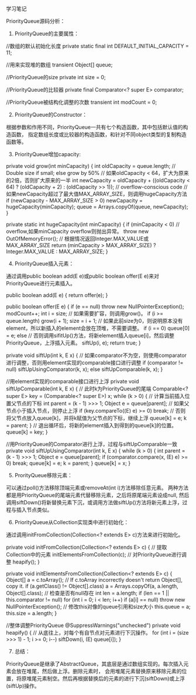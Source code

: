 学习笔记



PriorityQueue源码分析：

1. PriorityQueue的主要属性：

//数组的默认初始化长度
private static final int DEFAULT_INITIAL_CAPACITY = 11;

//用来实现堆的数组
transient Object[] queue;

//PriorityQueue的size
private int size = 0;

//PriorityQueue的比较器
private final Comparator<? super E> comparator;

//PriorityQueue被结构化调整的次数
transient int modCount = 0;


2. PriorityQueue的Constructor：

根据参数和作用不同，PriorityQueue一共有七个构造函数，其中包括默认值的构造函数，
指定数组长度或比较器的构造函数，和针对不同object类型的复制构造函数等。


3. PriorityQueue增加capacity:

private void grow(int minCapacity) {
		int oldCapacity = queue.length;
		// Double size if small; else grow by 50%
		// 如果oldCapacity < 64，扩大为原来的2倍，否则扩大原来的一半
		int newCapacity = oldCapacity + ((oldCapacity < 64) ? (oldCapacity + 2) : (oldCapacity >> 1));
		// overflow-conscious code
		// 如果newCapacity超过了最大值MAX_ARRAY_SIZE，则调用hugeCapacity方法
		if (newCapacity - MAX_ARRAY_SIZE > 0)
		newCapacity = hugeCapacity(minCapacity);
    queue = Arrays.copyOf(queue, newCapacity);
}

private static int hugeCapacity(int minCapacity) {
		if (minCapacity < 0) // overflow,如果minCapacity overflow则抛出异常。
				throw new OutOfMemoryError();
		// 根据情况返回Integer.MAX_VALUE或MAX_ARRAY_SIZE
		return (minCapacity > MAX_ARRAY_SIZE) ? Integer.MAX_VALUE : MAX_ARRAY_SIZE;
}


4. PriorityQueue插入元素：

通过调用public boolean add(E e)或public boolean offer(E e)来对PriorityQueue进行元素插入。

public boolean add(E e) {
		return offer(e);
}

public boolean offer(E e) {
		if (e == null)
				throw new NullPointerException();
		modCount++;
		int i = size;
		// 如果需要扩容，则调用grow()。
		if (i >= queue.length)
				grow(i + 1);
		size = i + 1;
		// 如果此前size为0，则说明原本没有element，所以新插入的element会放在顶堆，不需要调整。
		if (i == 0)
				queue[0] = e;
		else
				// 否则调用sifitUp()方法，将新element插入queue[i]，然后调整PriorityQueue，上浮插入元素。
				siftUp(i, e);
		return true;
}

private void siftUp(int k, E x) {
		// 如果comparator不为空，则使用comparator进行调整，否则用element实现的comparable接口进行调整
		if (comparator != null)
        siftUpUsingComparator(k, x);
    else
        siftUpComparable(k, x);
}

//用element实现的comparable接口进行上浮
private void siftUpComparable(int k, E x) {
		// 此时k为PriorityQueue的尾端
    Comparable<? super E> key = (Comparable<? super E>) x;
    while (k > 0) {
				// 计算当前插入位置父节点的下标
				int parent = (k - 1) >>> 1;
				Object e = queue[parent];
				// 如果父节点小于插入节点，则停止上浮
				if (key.compareTo((E) e) >= 0)
						break;
				// 否则将父节点放入queue[k]，并将k赋值为父节点的下标，继续上浮
				queue[k] = e;
				k = parent;
		}
		// 退出循环后，将新的element插入到得到的queue[k]的位置。
		queue[k] = key;
}
    
//用PriorityQueue的Comparator进行上浮，过程与siftUpComparable一致
private void siftUpUsingComparator(int k, E x) {
		while (k > 0) {
				int parent = (k - 1) >>> 1;
				Object e = queue[parent];
				if (comparator.compare(x, (E) e) >= 0)
						break;
				queue[k] = e;
				k = parent;
		}
		queue[k] = x;
}

5. ProrityQueue移除元素：

可以通过poll()方法移除顶端元素或removeAt(int i)方法移除任意元素。
两种方法都是用PriorityQueue的尾端元素代替移除元素，之后将原尾端元素设成null,
然后调用siftDown()将新替换元素下沉，或调用方法做siftUp()方法将新元素上浮，过程与插入节点类似。

6. PriorityQueue从Collection实现类中进行初始化：

通过调用initFromCollection(Collection<? extends E> c)方法来进行初始化。

private void initFromCollection(Collection<? extends E> c) {
		// 提取Collection中的元素
    initElementsFromCollection(c);
    // 对PriorityQueue进行调整
    heapify();
}
    
private void initElementsFromCollection(Collection<? extends E> c) {
    Object[] a = c.toArray();
    // If c.toArray incorrectly doesn't return Object[], copy it.
		if (a.getClass() != Object[].class)
				a = Arrays.copyOf(a, a.length, Object[].class);
    // 检查是否有null存在
    int len = a.length;
    if (len == 1 || this.comparator != null)
        for (int i = 0; i < len; i++)
            if (a[i] == null)
                throw new NullPointerException();
    // 修改this对像的queue引用和size大小
    this.queue = a;
    this.size = a.length;
}
    
//整体调整PriorityQueue
@SuppressWarnings("unchecked")
private void heapify() {
		// 从底往上，对每个有自节点对元素进行下沉操作。
    for (int i = (size >>> 1) - 1; i >= 0; i--)
        siftDown(i, (E) queue[i]);
}

7. 总结：

PriorityQueue是继承了AbstractQueue，其底层是通过数组实现的。每次插入元素会放在堆尾，然后做上浮。删除元素时，
会用堆尾元素替换原来移除元素的位置，将原堆尾元素制空。然后再根据替换后的元素的进行下沉(siftDown)或上浮(siftUp)操作。

